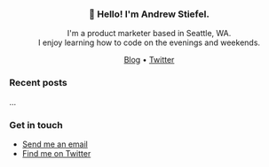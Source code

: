 <h3 align="center">👋 Hello! I'm Andrew Stiefel.</h3>

<p align="center">I'm a product marketer based in Seattle, WA. <br>I enjoy learning how to code on the evenings and weekends.</p>

<p align="center">
  <a href="https://andrewstiefel.com">Blog</a> •
  <a href="https://twitter.com/andrew Stiefel">Twitter</a>
</p>

### Recent posts
<!--START_SECTION:posts-->
...
<!--END_SECTION:posts-->

### Get in touch
* [Send me an email](mailto:andrew@andrewstiefel.com)
* [Find me on Twitter](https://twitter.com/andrewstiefel)
